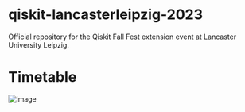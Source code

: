 # qiskit-lancasterleipzig-2023
Official repository for the Qiskit Fall Fest extension event at Lancaster University Leipzig.

# Timetable

![image](https://github.com/RedHatParichay/qiskit-lancasterleipzig-2023/assets/115642529/8869acad-1ef5-46c3-9408-adf9a9f06e7c)

